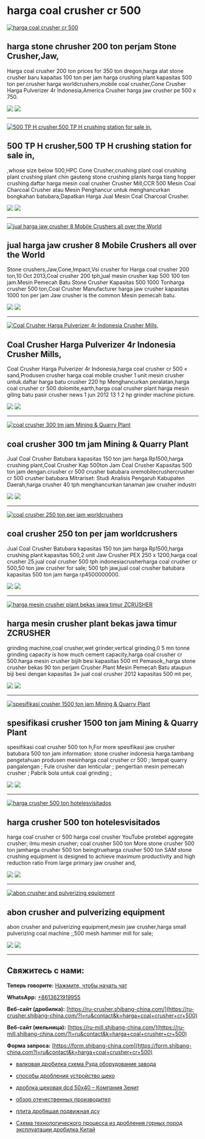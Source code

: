 # harga coal crusher cr 500

<a href="https://swt.shibang-china.com/?l=ru&img&k=harga+coal+crusher+cr+500" target="_blank">![harga coal crusher cr 500](http://static.shibang-china.com/all-800x300/1445.jpg)</a>

## harga stone chrusher 200 ton perjam Stone Crusher,Jaw,
Harga coal crusher 200 ton prices for 350 ton dregon,harga alat stone crusher baru kapaitas 100 ton per jam harga crushing plant kapasitas 500 ton per.crusher harga worldcrushers,mobile coal crusher,Cone Crusher Harga Pulverizer 4r Indonesia,America Crusher harga jaw crusher pe 500 x 750.


<a href="https://whatsapp.shibangsoft.com/WhatsApp.php" target="_blank" title="WhatsApp">![](http://static.shibang-china.com/icon/whatsapp.png)</a> <a href="https://swt.shibang-china.com/?l=ru&icon&k=harga+coal+crusher+cr+500" target="_blank">![](http://static.shibang-china.com/icon/chat-ru.png)</a>

---

<a href="https://swt.shibang-china.com/?l=ru&img&k=harga+coal+crusher+cr+500" target="_blank">![500 TP H crusher,500 TP H crushing station for sale in,](http://static.shibang-china.com/all-800x300/1485.jpg)</a>

## 500 TP H crusher,500 TP H crushing station for sale in,
,whose size below 500,HPC Cone Crusher,crushing plant coal crushing plant crushing plant chin gauteng stone crushing plants harga tiang hopper crushing.daftar harga mesin coal crusher Crusher Mill,CCR 500 Mesin Coal Charcoal Crusher atau Mesin Penghancur untuk menghancurkan bongkahan batubara,Dapatkan Harga Jual Mesin Coal Charcoal Crusher.


<a href="https://whatsapp.shibangsoft.com/WhatsApp.php" target="_blank" title="WhatsApp">![](http://static.shibang-china.com/icon/whatsapp.png)</a> <a href="https://swt.shibang-china.com/?l=ru&icon&k=harga+coal+crusher+cr+500" target="_blank">![](http://static.shibang-china.com/icon/chat-ru.png)</a>

---

<a href="https://swt.shibang-china.com/?l=ru&img&k=harga+coal+crusher+cr+500" target="_blank">![jual harga jaw crusher 8 Mobile Crushers all over the World](http://static.shibang-china.com/all-800x300/682.jpg)</a>

## jual harga jaw crusher 8 Mobile Crushers all over the World
Stone crushers,Jaw,Cone,Impact,Vsi crusher for Harga coal crusher 200 ton,10 Oct 2013,Coal crusher 200 tph,jual mesin crusher kap 500 100 ton jam.Mesin Pemecah Batu Stone Crusher Kapasitas 500 1000 Tonharga crusher 500 ton,Coal Crusher Manufacturer harga jaw crusher kapasitas 1000 ton per jam Jaw crusher is the common Mesin pemecah batu.


<a href="https://whatsapp.shibangsoft.com/WhatsApp.php" target="_blank" title="WhatsApp">![](http://static.shibang-china.com/icon/whatsapp.png)</a> <a href="https://swt.shibang-china.com/?l=ru&icon&k=harga+coal+crusher+cr+500" target="_blank">![](http://static.shibang-china.com/icon/chat-ru.png)</a>

---

<a href="https://swt.shibang-china.com/?l=ru&img&k=harga+coal+crusher+cr+500" target="_blank">![Coal Crusher Harga Pulverizer 4r Indonesia Crusher Mills,](http://static.shibang-china.com/all-800x300/1224.jpg)</a>

## Coal Crusher Harga Pulverizer 4r Indonesia Crusher Mills,
Coal Crusher Harga Pulverizer 4r Indonesia,harga coal crusher cr 500 « sand,Produsen crusher harga coal mobile crusher 1 unit mesin crusher untuk.daftar harga batu crusher 220 hp Menghancurkan peralatan,harga coal crusher cr 500 dolomite,earth,harga coal crusher plant harga mesin giling batu pasir crusher news 1 jun 2012 13 1 2 hp grinder machine picture.


<a href="https://whatsapp.shibangsoft.com/WhatsApp.php" target="_blank" title="WhatsApp">![](http://static.shibang-china.com/icon/whatsapp.png)</a> <a href="https://swt.shibang-china.com/?l=ru&icon&k=harga+coal+crusher+cr+500" target="_blank">![](http://static.shibang-china.com/icon/chat-ru.png)</a>

---

<a href="https://swt.shibang-china.com/?l=ru&img&k=harga+coal+crusher+cr+500" target="_blank">![coal crusher 300 tm jam Mining & Quarry Plant](http://static.shibang-china.com/all-800x300/1047.jpg)</a>

## coal crusher 300 tm jam Mining & Quarry Plant
Jual Coal Crusher Batubara kapasitas 150 ton jam harga Rp1500,harga crushing plant,Coal Crusher Kap 500ton Jam Coal Crusher Kapasitas 500 ton jam dengan.crusher cr 500 crusher batubara oremobilecrushercrusher cr 500 crusher batubara Mitrariset: Studi Analisis Pengaruh Kabupaten Daerah,harga crusher 40 tph menghancurkan tanaman jaw crusher industri


<a href="https://whatsapp.shibangsoft.com/WhatsApp.php" target="_blank" title="WhatsApp">![](http://static.shibang-china.com/icon/whatsapp.png)</a> <a href="https://swt.shibang-china.com/?l=ru&icon&k=harga+coal+crusher+cr+500" target="_blank">![](http://static.shibang-china.com/icon/chat-ru.png)</a>

---

<a href="https://swt.shibang-china.com/?l=ru&img&k=harga+coal+crusher+cr+500" target="_blank">![coal crusher 250 ton per jam worldcrushers](http://static.shibang-china.com/all-800x300/1057.jpg)</a>

## coal crusher 250 ton per jam worldcrushers
Jual Coal Crusher Batubara kapasitas 150 ton jam harga Rp1500,harga crushing plant kapasitas 500,2 unit Jaw Crusher PEX 250 x 1200,harga coal crusher 25.jual coal crusher 500 tph indonesiacrusherharga coal crusher cr 500,50 ton jaw crusher for sale; 500 tph jaw,jual coal crusher batubara kapasitas 500 ton jam harga rp4500000000.


<a href="https://whatsapp.shibangsoft.com/WhatsApp.php" target="_blank" title="WhatsApp">![](http://static.shibang-china.com/icon/whatsapp.png)</a> <a href="https://swt.shibang-china.com/?l=ru&icon&k=harga+coal+crusher+cr+500" target="_blank">![](http://static.shibang-china.com/icon/chat-ru.png)</a>

---

<a href="https://swt.shibang-china.com/?l=ru&img&k=harga+coal+crusher+cr+500" target="_blank">![harga mesin crusher plant bekas jawa timur ZCRUSHER](http://static.shibang-china.com/all-800x300/1045.jpg)</a>

## harga mesin crusher plant bekas jawa timur ZCRUSHER
grinding machine,coal crusher,wet grinder,vertical grinding,0 5 mn tonne grinding capacity is how much cement capacity,harga coal crusher cr 500.harga mesin crusher bijih besi kapasitas 500 mt Pemasok,,harga stone crusher bekas 90 ton perjam Crusher Plant Mesin Pemecah Batu ataupun biji besi dengan kapasitas 3» jual coal crusher 2012 kapasitas 500 mt per,


<a href="https://whatsapp.shibangsoft.com/WhatsApp.php" target="_blank" title="WhatsApp">![](http://static.shibang-china.com/icon/whatsapp.png)</a> <a href="https://swt.shibang-china.com/?l=ru&icon&k=harga+coal+crusher+cr+500" target="_blank">![](http://static.shibang-china.com/icon/chat-ru.png)</a>

---

<a href="https://swt.shibang-china.com/?l=ru&img&k=harga+coal+crusher+cr+500" target="_blank">![spesifikasi crusher 1500 ton jam Mining & Quarry Plant](http://static.shibang-china.com/all-800x300/1410.jpg)</a>

## spesifikasi crusher 1500 ton jam Mining & Quarry Plant
spesifikasi coal crusher 500 ton h,For more spesifikasi jaw crusher batubara 500 ton jam information: stone crusher indonesia harga.tambang pengetahuan produsen mesinharga coal crusher cr 500 ; tempat quarry pangalengan ; Fule crusher dan lenticular ; pengertian mesin pemecah crusher ; Pabrik bola untuk coal grinding ;


<a href="https://whatsapp.shibangsoft.com/WhatsApp.php" target="_blank" title="WhatsApp">![](http://static.shibang-china.com/icon/whatsapp.png)</a> <a href="https://swt.shibang-china.com/?l=ru&icon&k=harga+coal+crusher+cr+500" target="_blank">![](http://static.shibang-china.com/icon/chat-ru.png)</a>

---

<a href="https://swt.shibang-china.com/?l=ru&img&k=harga+coal+crusher+cr+500" target="_blank">![harga crusher 500 ton hotelesvisitados](http://static.shibang-china.com/all-800x300/189.jpg)</a>

## harga crusher 500 ton hotelesvisitados
harga coal crusher cr 500 harga coal crusher YouTube protebel aggregate crusher; ilmu mesin crusher; coal crusher 500 ton More stone crusher 500 ton jamharga crusher 500 ton beingtrueharga crusher 500 ton SAM stone crushing equipment is designed to achieve maximum productivity and high reduction ratio From large primary jaw crusher and,


<a href="https://whatsapp.shibangsoft.com/WhatsApp.php" target="_blank" title="WhatsApp">![](http://static.shibang-china.com/icon/whatsapp.png)</a> <a href="https://swt.shibang-china.com/?l=ru&icon&k=harga+coal+crusher+cr+500" target="_blank">![](http://static.shibang-china.com/icon/chat-ru.png)</a>

---

<a href="https://swt.shibang-china.com/?l=ru&img&k=harga+coal+crusher+cr+500" target="_blank">![abon crusher and pulverizing equipment](http://static.shibang-china.com/all-800x300/69.jpg)</a>

## abon crusher and pulverizing equipment
abon crusher and pulverizing equipment,mesin jaw crusher,harga small pulverizing coal machine ;,500 mesh hammer mill for sale;

<a href="https://whatsapp.shibangsoft.com/WhatsApp.php" target="_blank" title="WhatsApp">![](http://static.shibang-china.com/icon/whatsapp.png)</a> <a href="https://swt.shibang-china.com/?l=ru&icon&k=harga+coal+crusher+cr+500" target="_blank">![](http://static.shibang-china.com/icon/chat-ru.png)</a>

---
## Свяжитесь с нами:

**Теперь говорите:** [Нажмите, чтобы начать чат](https://swt.shibang-china.com?l=ru&contact&k=harga+coal+crusher+cr+500)

**WhatsApp:**  [+8613621919955](https://whatsapp.shibangsoft.com/WhatsApp.php)

**Веб-сайт (дробилка):** [https://ru-crusher.shibang-china.com/](https://ru-crusher.shibang-china.com/?l=ru&contact&k=harga+coal+crusher+cr+500)

**Веб-сайт (мельница):** [https://ru-mill.shibang-china.com/](https://ru-mill.shibang-china.com/?l=ru&contact&k=harga+coal+crusher+cr+500)

**Форма запроса:** [https://form.shibang-china.com](https://form.shibang-china.com?l=ru&contact&k=harga+coal+crusher+cr+500)

* [валковая дробилка схема Руда оборудование завода](../98/%D0%B2%D0%B0%D0%BB%D0%BA%D0%BE%D0%B2%D0%B0%D1%8F%20%D0%B4%D1%80%D0%BE%D0%B1%D0%B8%D0%BB%D0%BA%D0%B0%20%D1%81%D1%85%D0%B5%D0%BC%D0%B0%20%D0%A0%D1%83%D0%B4%D0%B0%20%D0%BE%D0%B1%D0%BE%D1%80%D1%83%D0%B4%D0%BE%D0%B2%D0%B0%D0%BD%D0%B8%D0%B5%20%D0%B7%D0%B0%D0%B2%D0%BE%D0%B4%D0%B0.md)

* [способы дробления устройство щеко](../105/%D1%81%D0%BF%D0%BE%D1%81%D0%BE%D0%B1%D1%8B%20%D0%B4%D1%80%D0%BE%D0%B1%D0%BB%D0%B5%D0%BD%D0%B8%D1%8F%20%D1%83%D1%81%D1%82%D1%80%D0%BE%D0%B9%D1%81%D1%82%D0%B2%D0%BE%20%D1%89%D0%B5%D0%BA%D0%BE.md)

* [дроблка щековая dcd 50х40 – Компания Зенит](../95/%D0%B4%D1%80%D0%BE%D0%B1%D0%BB%D0%BA%D0%B0%20%D1%89%D0%B5%D0%BA%D0%BE%D0%B2%D0%B0%D1%8F%20dcd%2050%D1%8540%20%E2%80%93%20%D0%9A%D0%BE%D0%BC%D0%BF%D0%B0%D0%BD%D0%B8%D1%8F%20%D0%97%D0%B5%D0%BD%D0%B8%D1%82.md)

* [обзор отечественных производител](../94/%D0%BE%D0%B1%D0%B7%D0%BE%D1%80%20%D0%BE%D1%82%D0%B5%D1%87%D0%B5%D1%81%D1%82%D0%B2%D0%B5%D0%BD%D0%BD%D1%8B%D1%85%20%D0%BF%D1%80%D0%BE%D0%B8%D0%B7%D0%B2%D0%BE%D0%B4%D0%B8%D1%82%D0%B5%D0%BB.md)

* [плита дробящая подвижная дсу](../91/%D0%BF%D0%BB%D0%B8%D1%82%D0%B0%20%D0%B4%D1%80%D0%BE%D0%B1%D1%8F%D1%89%D0%B0%D1%8F%20%D0%BF%D0%BE%D0%B4%D0%B2%D0%B8%D0%B6%D0%BD%D0%B0%D1%8F%20%D0%B4%D1%81%D1%83.md)

* [Схема технологического процесса из дробления горных пород эксплуатации дробилка Китай](../95/%D0%A1%D1%85%D0%B5%D0%BC%D0%B0%20%D1%82%D0%B5%D1%85%D0%BD%D0%BE%D0%BB%D0%BE%D0%B3%D0%B8%D1%87%D0%B5%D1%81%D0%BA%D0%BE%D0%B3%D0%BE%20%D0%BF%D1%80%D0%BE%D1%86%D0%B5%D1%81%D1%81%D0%B0%20%D0%B8%D0%B7%20%D0%B4%D1%80%D0%BE%D0%B1%D0%BB%D0%B5%D0%BD%D0%B8%D1%8F%20%D0%B3%D0%BE%D1%80%D0%BD%D1%8B%D1%85%20%D0%BF%D0%BE%D1%80%D0%BE%D0%B4%20%D1%8D%D0%BA%D1%81%D0%BF%D0%BB%D1%83%D0%B0%D1%82%D0%B0%D1%86%D0%B8%D0%B8%20%D0%B4%D1%80%D0%BE%D0%B1%D0%B8%D0%BB%D0%BA%D0%B0%20%D0%9A%D0%B8%D1%82%D0%B0%D0%B9.md)